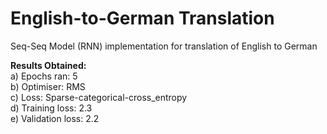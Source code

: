 # English-to-German Translation
Seq-Seq Model (RNN) implementation for translation of English to German

**Results Obtained:**<br>
a) Epochs ran: 5<br>
b) Optimiser: RMS <br>
c) Loss: Sparse-categorical-cross_entropy<br>
d) Training loss: 2.3<br>
e) Validation loss: 2.2<br>
